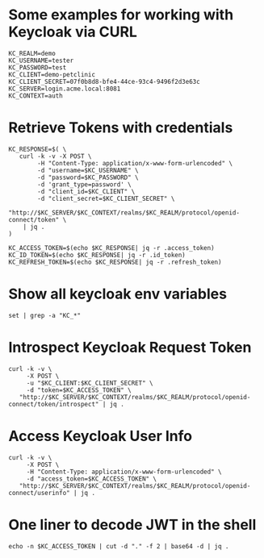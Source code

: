 # Some examples for working with Keycloak via CURL

```
KC_REALM=demo
KC_USERNAME=tester
KC_PASSWORD=test
KC_CLIENT=demo-petclinic
KC_CLIENT_SECRET=07f0b8d8-bfe4-44ce-93c4-9496f2d3e63c
KC_SERVER=login.acme.local:8081
KC_CONTEXT=auth
```

# Retrieve Tokens with credentials
```
KC_RESPONSE=$( \ 
   curl -k -v -X POST \
        -H "Content-Type: application/x-www-form-urlencoded" \
        -d "username=$KC_USERNAME" \
        -d "password=$KC_PASSWORD" \
        -d 'grant_type=password' \
        -d "client_id=$KC_CLIENT" \
        -d "client_secret=$KC_CLIENT_SECRET" \
        "http://$KC_SERVER/$KC_CONTEXT/realms/$KC_REALM/protocol/openid-connect/token" \
    | jq . 
)

KC_ACCESS_TOKEN=$(echo $KC_RESPONSE| jq -r .access_token)
KC_ID_TOKEN=$(echo $KC_RESPONSE| jq -r .id_token)
KC_REFRESH_TOKEN=$(echo $KC_RESPONSE| jq -r .refresh_token)
```

# Show all keycloak env variables
```
set | grep -a "KC_*"
```

# Introspect Keycloak Request Token
```
curl -k -v \
     -X POST \
     -u "$KC_CLIENT:$KC_CLIENT_SECRET" \
     -d "token=$KC_ACCESS_TOKEN" \
   "http://$KC_SERVER/$KC_CONTEXT/realms/$KC_REALM/protocol/openid-connect/token/introspect" | jq .
```

# Access Keycloak User Info
```
curl -k -v \
     -X POST \
     -H "Content-Type: application/x-www-form-urlencoded" \
     -d "access_token=$KC_ACCESS_TOKEN" \
   "http://$KC_SERVER/$KC_CONTEXT/realms/$KC_REALM/protocol/openid-connect/userinfo" | jq .
```

# One liner to decode JWT in the shell
```
echo -n $KC_ACCESS_TOKEN | cut -d "." -f 2 | base64 -d | jq .
```
